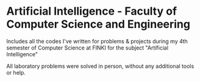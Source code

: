 # Artificial Intelligence - Faculty of Computer Science and Engineering
Includes all the codes I've written for problems &amp; projects during my 4th semester of Computer Science at FINKI for the subject "Artificial Intelligence"

All laboratory problems were solved in person, without any additional tools or help.
